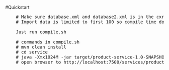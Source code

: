 #Quickstart

<pre>
    # Make sure database.xml and database2.xml is in the cxretrevorec directory and renamed to reviews.xml and products.xml respectively
    # Import data is limited to first 100 so compile time doesnt suck
    
    Just run compile.sh

    # commands in compile.sh
    # mvn clean install
    # cd service
    # java -Xmx1024M -jar target/product-service-1.0-SNAPSHOT.jar server service.yaml
    # open browser to http://localhost:7500/services/product/v1/
</pre>

